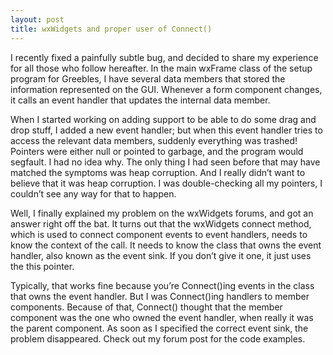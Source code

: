 ```yaml
---
layout: post
title: wxWidgets and proper user of Connect()
---
```


I recently fixed a painfully subtle bug, and decided to share my experience for
all those who follow hereafter. In the main wxFrame class of the setup program
for Greebles, I have several data members that stored the information
represented on the GUI. Whenever a form component changes, it calls an event
handler that updates the internal data member.

When I started working on adding support to be able to do some drag and drop
stuff, I added a new event handler; but when this event handler tries to access
the relevant data members, suddenly everything was trashed! Pointers were
either null or pointed to garbage, and the program would segfault. I had no
idea why. The only thing I had seen before that may have matched the symptoms
was heap corruption. And I really didn’t want to believe that it was heap
corruption. I was double-checking all my pointers, I couldn’t see any way for
that to happen.

Well, I finally explained my problem on the wxWidgets forums, and got an answer
right off the bat. It turns out that the wxWidgets connect method, which is
used to connect component events to event handlers, needs to know the context
of the call. It needs to know the class that owns the event handler, also known
as the event sink. If you don’t give it one, it just uses the this pointer.

Typically, that works fine because you’re Connect()ing events in the class that
owns the event handler. But I was Connect()ing handlers to member components.
Because of that, Connect() thought that the member component was the one who
owned the event handler, when really it was the parent component. As soon as I
specified the correct event sink, the problem disappeared. Check out my forum
post for the code examples.
